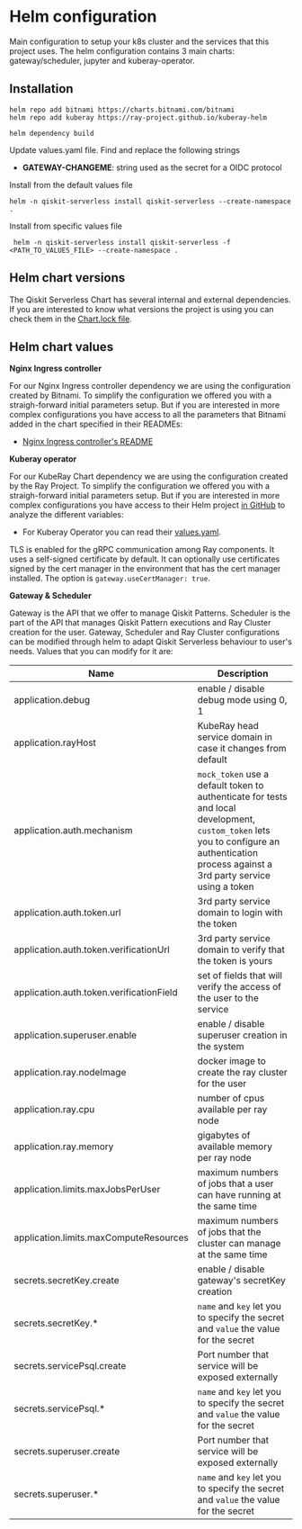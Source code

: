 # Helm configuration

Main configuration to setup your k8s cluster and the services that this project uses. The helm configuration contains 3 main charts: gateway/scheduler, jupyter and kuberay-operator.

## Installation

```shell
helm repo add bitnami https://charts.bitnami.com/bitnami
helm repo add kuberay https://ray-project.github.io/kuberay-helm
```

```shell
helm dependency build
```
Update values.yaml file. Find and replace the following strings

- **GATEWAY-CHANGEME**: string used as the secret for a OIDC protocol

Install from the default values file
```shell
helm -n qiskit-serverless install qiskit-serverless --create-namespace .
```

Install from specific values file
```shell
 helm -n qiskit-serverless install qiskit-serverless -f <PATH_TO_VALUES_FILE> --create-namespace .
```

## Helm chart versions

The Qiskit Serverless Chart has several internal and external dependencies. If you are interested to know what versions the project is using you can check them in the [Chart.lock file](./Chart.lock).

## Helm chart values

**Nginx Ingress controller**

For our Nginx Ingress controller dependency we are using the configuration created by Bitnami. To simplify the configuration we offered you with a straigh-forward initial parameters setup.
But if you are interested in more complex configurations you have access to all the parameters that Bitnami added in the chart specified in their READMEs:
* [Nginx Ingress controller's README](https://artifacthub.io/packages/helm/bitnami/nginx-ingress-controller)

**Kuberay operator**

For our KubeRay Chart dependency we are using the configuration created by the Ray Project. To simplify the configuration we offered you with a straigh-forward initial parameters setup. But if you are interested in more complex configurations you have access to their Helm project [in GitHub](https://github.com/ray-project/kuberay-helm) to analyze the different variables:

- For Kuberay Operator you can read their [values.yaml](https://github.com/ray-project/kuberay-helm/blob/main/helm-chart/kuberay-operator/values.yaml).

TLS is enabled for the gRPC communication among Ray components.  It uses a self-signed certificate by default.  It can optionally use certificates signed by the cert manager in the environment that has the cert manager installed. The option is `gateway.useCertManager: true`.


**Gateway & Scheduler**

Gateway is the API that we offer to manage Qiskit Patterns. Scheduler is the part of the API that manages Qiskit Pattern executions and Ray Cluster creation for the user. Gateway, Scheduler and Ray Cluster configurations can be modified through helm to adapt Qiskit Serverless behaviour to user's needs. Values that you can modify for it are:

| Name                                      | Description                                                                                                                                                                                   |
|-------------------------------------------|-----------------------------------------------------------------------------------------------------------------------------------------------------------------------------------------------|
| application.debug                         | enable / disable debug mode using 0, 1                                                                                                                                                        |
| application.rayHost                       | KubeRay head service domain in case it changes from default                                                                                                                                   |
| application.auth.mechanism                | `mock_token` use a default token to authenticate for tests and local development, `custom_token` lets you to configure an authentication process against a 3rd party service using a token    |
| application.auth.token.url                | 3rd party service domain to login with the token                                                                                                                                              |
| application.auth.token.verificationUrl    | 3rd party service domain to verify that the token is yours                                                                                                                                    |
| application.auth.token.verificationField  | set of fields that will verify the access of the user to the service                                                                                                                          |
| application.superuser.enable              | enable / disable superuser creation in the system                                                                                                                                             |
| application.ray.nodeImage                 | docker image to create the ray cluster for the user                                                                                                                                           |
| application.ray.cpu                       | number of cpus available per ray node                                                                                                                                                         |
| application.ray.memory                    | gigabytes of available memory per ray node                                                                                                                                                    |
| application.limits.maxJobsPerUser         | maximum numbers of jobs that a user can have running at the same time                                                                                                                         |
| application.limits.maxComputeResources    | maximum numbers of jobs that the cluster can manage at the same time                                                                                                                          |
| secrets.secretKey.create                  | enable / disable gateway's secretKey creation                                                                                                                                                 |
| secrets.secretKey.*                       | `name` and `key` let you to specify the secret and `value` the value for the secret                                                                                                           |
| secrets.servicePsql.create                | Port number that service will be exposed externally                                                                                                                                           |
| secrets.servicePsql.*                     | `name` and `key` let you to specify the secret and `value` the value for the secret                                                                                                           |
| secrets.superuser.create                  | Port number that service will be exposed externally                                                                                                                                           |
| secrets.superuser.*                       | `name` and `key` let you to specify the secret and `value` the value for the secret                                                                                                           |
